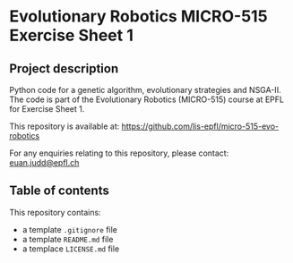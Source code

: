 # Evolutionary Robotics MICRO-515 Exercise Sheet 1

## Project description

Python code for a genetic algorithm, evolutionary strategies and NSGA-II. The code is part of the Evolutionary Robotics (MICRO-515) course at EPFL for Exercise Sheet 1.

This repository is available at: https://github.com/lis-epfl/micro-515-evo-robotics

For any enquiries relating to this repository, please contact: [euan.judd@epfl.ch](mailto:euan.judd@epfl.ch)

## Table of contents

This repository contains:
* a template `.gitignore` file
* a template `README.md` file
* a templace `LICENSE.md` file
